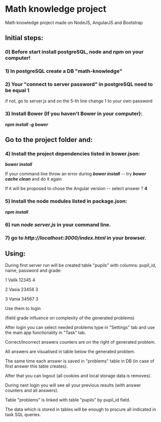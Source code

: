 # Math knowledge project
Math knowledge project made on NodeJS, AngularJS and Bootstrap


## Initial steps:


### 0) Before start install postgreSQL, node and npm on your computer!

### 1) In postgreSQL create a DB "math-knowledge"

### 2) Your "connect to server password" in postgreSQL need to be equal 1
if not, go to server.js and on the 5-th line change 1 to your own password

### 3) Install Bower (If you haven't Bower in your computer):

*__npm install -g bower__*

## Go to the project folder and:

### 4) Install the project dependencies listed in bower.json:

*__bower install__*

If your command line throw an error during *__bower install__* -- try *__bower cache clean__* and do it again

If it will be proposed to chose the Angular version -- select answer ? __4__

### 5) Install the node modules listed in package.json:

*__npm install__*

### 6) run *__node server.js__* in your command line.

### 7) go to *__http://localhost:3000/index.html__* in your browser.


## Using:

During first server run will be created table "pupils" with columns: pupil_id, name, password and grade:

1  Valik  12345  4

2  Vasia  23456  3

3  Vania  34567  3


Use them to login

(field grade influence on complexity of the generated problems)

After login you can select needed problems type in "Settings" tab and use the main app functionality in "Task" tab.

Correct/incorrect answers counters are on the right of generated problem.

All answers are visualised in table below the generated problem.

The same time each answer is saved in "problems" table in DB (in case of first answer this table creates).

After that you can logout (all cookies and local storage data is removes).

During next login you will see all your previous results (with answer counters and all answers).

Table "problems" is linked with table "pupils" by pupil_id field.

The data which is stored in tables will be enough to procure all indicated in task SQL queries.